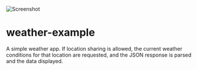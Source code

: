 ![Screenshot](/img/weather-thumb.jpg)
# weather-example
A simple weather app. If location sharing is allowed, the current weather conditions for that location are requested, and the JSON response is parsed and the data displayed.

